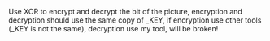 Use XOR to encrypt and decrypt the bit of the picture, encryption and decryption should use the same copy of _KEY, if encryption use other tools (_KEY is not the same), decryption use my tool, will be broken!
